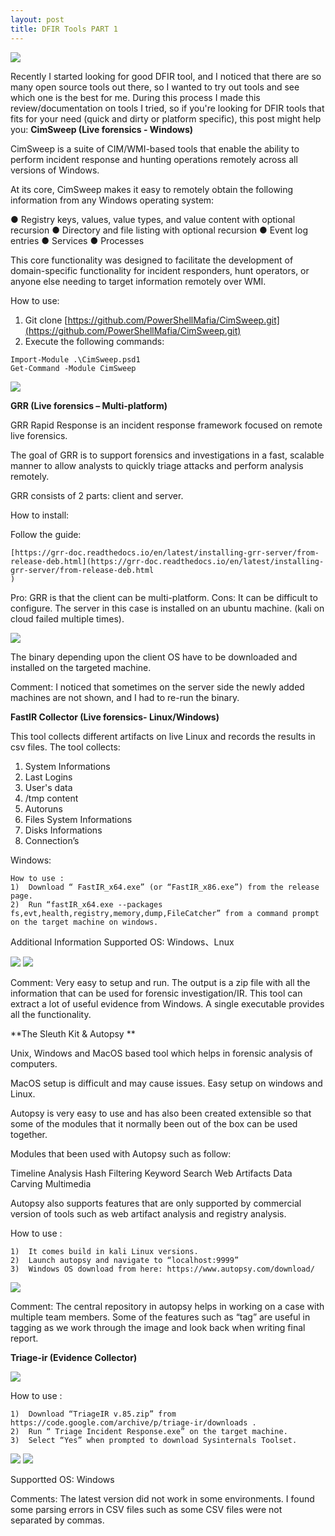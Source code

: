 ```yaml
---
layout: post
title: DFIR Tools PART 1
---
```

![](/images/2021-02-13-DFIR1/0.png)



Recently I started looking for good DFIR tool, and I noticed that there are so many open source tools out there, so I wanted to try out tools and see which one is the best for me. During this process I made this review/documentation on tools I tried, so if you're looking for DFIR tools that fits for your need (quick and dirty or platform specific), this post might help you:
**CimSweep (Live forensics - Windows)**


CimSweep is a suite of CIM/WMI-based tools that enable the ability to perform incident response and hunting operations remotely across all versions of Windows.

At its core, CimSweep makes it easy to remotely obtain the following information from any Windows operating system:

●	Registry keys, values, value types, and value content with optional recursion
●	Directory and file listing with optional recursion
●	Event log entries
●	Services
●	Processes

This core functionality was designed to facilitate the development of domain-specific functionality for incident responders, hunt operators, or anyone else needing to target information remotely over WMI.

How to use:

1)	Git clone [https://github.com/PowerShellMafia/CimSweep.git](https://github.com/PowerShellMafia/CimSweep.git)
2)	Execute the following commands: 

```
Import-Module .\CimSweep.psd1
Get-Command -Module CimSweep

```

![](/images/2021-02-13-DFIR1/1.png)



**GRR (Live forensics – Multi-platform)**

GRR Rapid Response is an incident response framework focused on remote live forensics.

The goal of GRR is to support forensics and investigations in a fast, scalable manner to allow analysts to quickly triage attacks and perform analysis remotely.

GRR consists of 2 parts: client and server.

How to install:

Follow the guide: 
```
[https://grr-doc.readthedocs.io/en/latest/installing-grr-server/from-release-deb.html](https://grr-doc.readthedocs.io/en/latest/installing-grr-server/from-release-deb.html
)
```

Pro: GRR is that the client can be multi-platform.
Cons: It can be difficult to configure. The server in this case is installed on an ubuntu machine. (kali on cloud failed multiple times).

![](/images/2021-02-13-DFIR1/2.png)

The binary depending upon the client OS have to be downloaded and installed on the targeted machine.

Comment: I noticed that sometimes on the server side the newly added machines are not shown, and I had to re-run the binary.


 


**FastIR Collector (Live forensics- Linux/Windows)**

This tool collects different artifacts on live Linux and records the results in csv files. The tool collects:

1)	System Informations
2)	Last Logins
3)	User's data
4)	/tmp content
5)	Autoruns
6)	Files System Informations
7)	Disks Informations
8)	Connection’s

Windows: 

```
How to use :
1)	Download “ FastIR_x64.exe” (or “FastIR_x86.exe”) from the release page.
2)	Run “fastIR_x64.exe --packages fs,evt,health,registry,memory,dump,FileCatcher” from a command prompt on the target machine on windows.
```

Additional Information
Supported OS:  Windows、Lnux 

![](/images/2021-02-13-DFIR1/4.png)
![](/images/2021-02-13-DFIR1/5.png)

Comment: Very easy to setup and run. The output is a zip file with all the information that can be used for forensic investigation/IR.  This tool can extract a lot of useful evidence from Windows. A single executable provides all the functionality.



**The Sleuth Kit & Autopsy **


Unix, Windows and MacOS based tool which helps in forensic analysis of computers. 

MacOS setup is difficult and may cause issues. Easy setup on windows and Linux.

Autopsy is very easy to use and has also been created extensible so that some of the modules that it normally been out of the box can be used together.

Modules that been used with Autopsy such as follow:

Timeline Analysis
Hash Filtering
Keyword Search
Web Artifacts
Data Carving
Multimedia

Autopsy also supports features that are only supported by commercial version of tools such as web artifact analysis and registry analysis.

How to use :
```
1)	It comes build in kali Linux versions.  
2)	Launch autopsy and navigate to “localhost:9999”
3)	Windows OS download from here: https://www.autopsy.com/download/ 
```

![](/images/2021-02-13-DFIR1/6.png)

Comment: The central repository in autopsy helps in working on a case with multiple team members. Some of the features such as “tag” are useful in tagging as we work through the image and look back when writing final report.



**Triage-ir (Evidence Collector)**

![](/images/2021-02-13-DFIR1/7.png)


How to use :
```
1)	Download “TriageIR v.85.zip” from https://code.google.com/archive/p/triage-ir/downloads .
2)	Run “ Triage Incident Response.exe” on the target machine.
3)	Select “Yes” when prompted to download Sysinternals Toolset.
```
![](/images/2021-02-13-DFIR1/8.png)
![](/images/2021-02-13-DFIR1/9.png)


Supportted OS:  Windows

Comments:
The latest version did not work in some environments. I found some parsing errors in CSV files such as some CSV files were not separated by commas.








